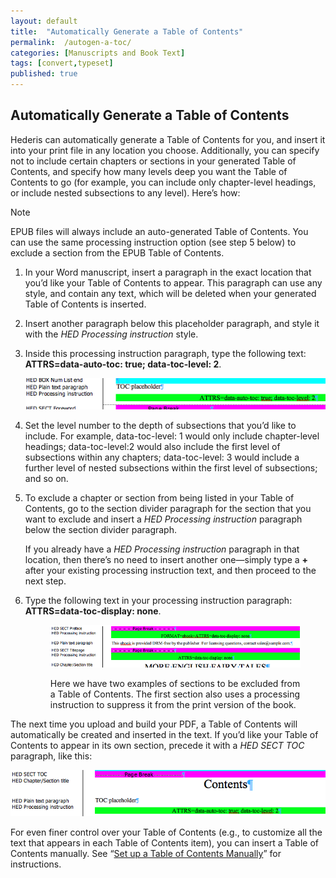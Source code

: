 ```yaml
---
layout: default
title:  "Automatically Generate a Table of Contents"
permalink:  /autogen-a-toc/
categories: [Manuscripts and Book Text]
tags: [convert,typeset]
published: true
---
```


<section data-type="chapter" class="hsecchapter" data-hederis-type="hsecchapter" id="autogen-a-toc" data-pi-attrs="id: autogen-a-toc; data-tags: convert,typeset;" role="doc-chapter" data-tags="convert,typeset" data-author-name=" " data-book-title=" " title="Automatically Generate a Table of Contents"><h1 data-hederis-type="hblkchaptitle" class="hblkchaptitle" id="pzeiiMeWh">Automatically Generate a Table of Contents</h1><p class="hblkp" data-hederis-type="hblkp" id="pfWtTCVr6">Hederis can automatically generate a Table of Contents for you, and insert it into your print file in any location you choose. Additionally, you can specify not to include certain chapters or sections in your generated Table of Contents, and specify how many levels deep you want the Table of Contents to go (for example, you can include only chapter-level headings, or include nested subsections to any level). Here&#8217;s how:</p><aside class="hwprbox box" data-hederis-type="hwprbox" id="pdqvs5UjY" data-type="sidebar"><p class="hblktype" data-hederis-type="hblktype" id="pZzu7pkOs">Note</p><p class="hblkp" data-hederis-type="hblkp" id="ppDhHePRt">EPUB files will always include an auto-generated Table of Contents. You can use the same processing instruction option (see step 5 below) to exclude a section from the EPUB Table of Contents.</p></aside><ol class="hwprnumlist" data-hederis-type="hwprnumlist" id="pZ7ZCDMBA"><li class="hblkoli" data-hederis-type="hblkoli" id="liimehsfwj"><p class="hblkoli" data-hederis-type="hblklip" id="pALF2RPui">In your Word manuscript, insert a paragraph in the exact location that you&#8217;d like your Table of Contents to appear. This paragraph can use any style, and contain any text, which will be deleted when your generated Table of Contents is inserted.</p></li><li class="hblkoli" data-hederis-type="hblkoli" id="li03r8579A"><p class="hblkoli" data-hederis-type="hblklip" id="pyCOQjLx0">Insert another paragraph below this placeholder paragraph, and style it with the <em class="hspanem" data-hederis-type="hspanem" id="peemBNBDM">HED Processing instruction</em> style.</p></li><li class="hblkoli" data-hederis-type="hblkoli" id="liPeYrEr2a"><p class="hblkoli" data-hederis-type="hblklip" id="pQ7LOOxwU">Inside this processing instruction paragraph, type the following text: <strong class="hspanstrong" data-hederis-type="hspanstrong" id="paFIMYeOl">ATTRS=data-auto-toc: true; data-toc-level: 2</strong>. </p><img data-hederis-type="hblkimg" class="hblkimg" id="pFEvK4nGD" src="/images/tocplaceholder.png" data-img-src="tocplaceholder.png"/></li><li class="hblkoli" data-hederis-type="hblkoli" id="li7Icdryas"><p class="hblkoli" data-hederis-type="hblklip" id="pmoACoRmL">Set the level number to the depth of subsections that you&#8217;d like to include. For example, data-toc-level: 1 would only include chapter-level headings; data-toc-level:2 would also include the first level of subsections within any chapters; data-toc-level: 3 would include a further level of nested subsections within the first level of subsections; and so on.</p></li><li class="hblkoli" data-hederis-type="hblkoli" id="liDz4QcHwd"><p class="hblkoli" data-hederis-type="hblklip" id="pWBqwCywb">To exclude a chapter or section from being listed in your Table of Contents, go to the section divider paragraph for the section that you want to exclude and insert a <em class="hspanem" data-hederis-type="hspanem" id="puOV3sxRS">HED Processing instruction</em> paragraph below the section divider paragraph. </p><p class="hblklicont" data-hederis-type="hblklicont" id="pJiqNNPzY">If you already have a <em class="hspanem" data-hederis-type="hspanem" id="pJ0dUStoT">HED Processing instruction</em> paragraph in that location, then there&#8217;s no need to insert another one&#8212;simply type a <strong class="hspanstrong" data-hederis-type="hspanstrong" id="pQX9GAqUu">+</strong> after your existing processing instruction text, and then proceed to the next step.</p></li><li class="hblkoli" data-hederis-type="hblkoli" id="liihddXSdw"><p class="hblkoli" data-hederis-type="hblklip" id="pMPH4cWdD">Type the following text in your processing instruction paragraph: <strong class="hspanstrong" data-hederis-type="hspanstrong" id="pjeVWSSge">ATTRS=data-toc-display: none</strong>.</p><figure class="hwprfig" data-hederis-type="hwprfig" id="pmQTHiPyF"><img data-hederis-type="hblkimg" class="hblkimg" id="p80maUlOp" src="/images/tocexclude.png" data-img-src="tocexclude.png"/><p class="hblkcaption" data-hederis-type="hblkcaption" id="pRboI4LHt">Here we have two examples of sections to be excluded from a Table of Contents. The first section also uses a processing instruction to suppress it from the print version of the book.</p></figure></li></ol><p class="hblkp" data-hederis-type="hblkp" id="pBlUCuXJR">The next time you upload and build your PDF, a Table of Contents will automatically be created and inserted in the text. If you&#8217;d like your Table of Contents to appear in its own section, precede it with a <em class="hspanem" data-hederis-type="hspanem" id="pjIctmuHF">HED SECT TOC</em> paragraph, like this:</p><img data-hederis-type="hblkimg" class="hblkimg" id="pFzova7r1" src="/images/tocsection.png" data-img-src="tocsection.png"/><p class="hblkp" data-hederis-type="hblkp" id="pVjnqNuTo">For even finer control over your Table of Contents (e.g., to customize all the text that appears in each Table of Contents item), you can insert a Table of Contents manually. See &#8220;<a href="{% post_url 2020-07-29-19-SetupaTableofContentsManually %}" data-hederis-type="hspana" id="pwNX74rZr"><span class="Hyperlink" data-hederis-type="hspnspan" id="pU2du2sS2">Set up a Table of Contents Manually</span></a>&#8221; for instructions.</p></section>